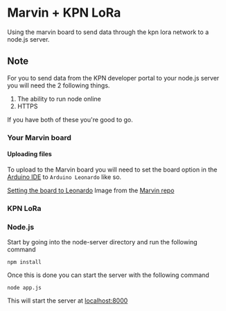 # Marvin + KPN LoRa
Using the marvin board to send data through the kpn lora network to a node.js server.

## Note
For you to send data from the KPN developer portal to your node.js server you will need the 2 following things.

1. The ability to run node online
2. HTTPS

If you have both of these you're good to go.

### Your Marvin board

#### Uploading files

To upload to the Marvin board you will need to set the board option in the [Arduino IDE] to `Arduino Leonardo` like so.

[Setting the board to Leonardo]
Image from the [Marvin repo]

### KPN LoRa

### Node.js

Start by going into the node-server directory and run the following command

```
npm install
```

Once this is done you can start the server with the following command

```
node app.js
```

This will start the server at [localhost:8000]

[localhost:8000]: http://localhost:8000
[Arduino IDE]: https://www.arduino.cc/en/main/software
[Marvin repo]: https://github.com/iotacademy/marvin/tree/master/Software

[Setting the board to Leonardo]: https://raw.github.com/servinlp/marvin-KPN-LoRa/images/uploading.jpg "Setting the board to Leonardo"
